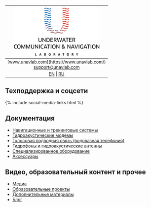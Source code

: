 | ![logo](/documentation/sm_logo.png) |
| :---: |
| [www.unavlab.com](https://www.unavlab.com/) <br/> [support@unavlab.com](mailto:support@unavlab.com) |
| [EN](README.md) \| [RU](README_RU.md) |

## Техподдержка и соцсети
{% include social-media-links.html %}

## Документация
- [Навигационные и трекинговые системы](navigation_and_tracking_systems_ru.md)
- [Гидроакустические модемы](underwater_acoustic_modems_ru.md)
- [Голосовая подводная связь (водолазная телефония)](underwater_wireless_voice_systems_ru.md)
- [Гидрофоны и гидроакустические антенны](underwater_acoustic_antennas_ru.md)
- [Специализированное оборудование](underwater_bespoke_systems_ru.md)
- [Аксессуары](accessories_ru.md)

## Видео, образовательный контент и прочее
* [Медиа](media_videos_ru.md)
* [Образовательные проекты](educational_projects_ru.md)
* [Дополнительные материалы](misc_ru.md)
* [Блог](blog_ru.md)
